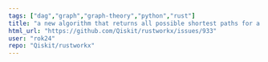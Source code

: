 ```yaml
---
tags: ["dag","graph","graph-theory","python","rust"]
title: "a new algorithm that returns all possible shortest paths for a source target pair"
html_url: "https://github.com/Qiskit/rustworkx/issues/933"
user: "rok24"
repo: "Qiskit/rustworkx"
---
```



